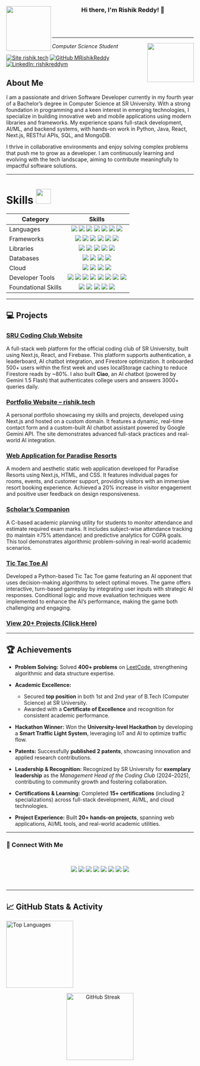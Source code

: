 
<br>
<div align="center">
  <img align="left" width="120" src="https://media.giphy.com/media/jaWhf74YRaDxHS3RCn/giphy.gif">
  <h3>Hi there, I'm Rishik Reddy! 👋</h3>
</div>

<br>
<br>

---

<img align='right' src="https://user-images.githubusercontent.com/30077154/124391673-67c2ce00-dd0f-11eb-822a-d7be47c815a5.gif" width="125" height="105">
<p><em>Computer Science Student</em></p>


[![Site rishik.tech](https://img.shields.io/badge/do%20visit-rishik.tech-informational)](https://www.rishik.tech/)
[![GitHub MRishikReddy](https://img.shields.io/github/followers/MRishikReddy?label=follow&style=social)](https://github.com/MRishikReddy)
[![LinkedIn: rishikreddym](https://img.shields.io/badge/-rishikreddym-blue?style=flat-square&logo=Linkedin&logoColor=white&link=https://www.linkedin.com/in/rishikreddym/)](https://www.linkedin.com/in/rishikreddym/)





## About Me
I am a passionate and driven Software Developer currently in my fourth year of a Bachelor’s degree in Computer Science at SR University. With a strong foundation in programming and a keen interest in emerging technologies, I specialize in building innovative web and mobile applications using modern libraries and frameworks. My experience spans full-stack development, AI/ML, and backend systems, with hands-on work in Python, Java, React, Next.js, RESTful APIs, SQL, and MongoDB.

I thrive in collaborative environments and enjoy solving complex problems that push me to grow as a developer. I am continuously learning and evolving with the tech landscape, aiming to contribute meaningfully to impactful software solutions.

---
# Skills <img src='https://user-images.githubusercontent.com/74038190/206662607-d9e7591e-bbf9-42f9-9386-29efc927bc16.gif' width="40"> 

| Category | Skills |
|---|---|
| Languages | <div align="center"> <img src="https://img.shields.io/badge/C-00599C?style=for-the-badge&logo=c&logoColor=white"/> <img src="https://img.shields.io/badge/Python-3776AB?style=for-the-badge&logo=python&logoColor=white"/> <img src="https://img.shields.io/badge/Java-007396?style=for-the-badge&logo=java&logoColor=white"/> <img src="https://img.shields.io/badge/JavaScript-F7DF1E?style=for-the-badge&logo=javascript&logoColor=black"/> <img src="https://img.shields.io/badge/SQL-4479A1?style=for-the-badge&logo=mysql&logoColor=white"/> <img src="https://img.shields.io/badge/HTML5-E34F26?style=for-the-badge&logo=html5&logoColor=white"/> <img src="https://img.shields.io/badge/CSS3-1572B6?style=for-the-badge&logo=css3&logoColor=white"/> </div> |
| Frameworks | <div align="center"> <img src="https://img.shields.io/badge/Node.js-339933?style=for-the-badge&logo=nodedotjs&logoColor=white"/> <img src="https://img.shields.io/badge/Express.js-000000?style=for-the-badge&logo=express&logoColor=white"/> <img src="https://img.shields.io/badge/Next.js-000000?style=for-the-badge&logo=nextdotjs&logoColor=white"/> <img src="https://img.shields.io/badge/Django-092E20?style=for-the-badge&logo=django&logoColor=white"/> <img src="https://img.shields.io/badge/Flask-000000?style=for-the-badge&logo=flask&logoColor=white"/> <img src="https://img.shields.io/badge/FastAPI-009688?style=for-the-badge&logo=fastapi&logoColor=white"/> </div> |
| Libraries | <div align="center"> <img src="https://img.shields.io/badge/React-20232A?style=for-the-badge&logo=react&logoColor=61DAFB"/> <img src="https://img.shields.io/badge/Redux-764ABC?style=for-the-badge&logo=redux&logoColor=white"/> <img src="https://img.shields.io/badge/Keras-D00000?style=for-the-badge&logo=keras&logoColor=white"/> <img src="https://img.shields.io/badge/OpenCV-5C3EE8?style=for-the-badge&logo=opencv&logoColor=white"/> <img src="https://img.shields.io/badge/TensorFlow-FF6F00?style=for-the-badge&logo=tensorflow&logoColor=white"/> </div> |
| Databases | <div align="center"> <img src="https://img.shields.io/badge/MySQL-005C84?style=for-the-badge&logo=mysql&logoColor=white"/> <img src="https://img.shields.io/badge/PostgreSQL-316192?style=for-the-badge&logo=postgresql&logoColor=white"/> <img src="https://img.shields.io/badge/MongoDB-4EA94B?style=for-the-badge&logo=mongodb&logoColor=white"/> <img src="https://img.shields.io/badge/Firebase-FFCA28?style=for-the-badge&logo=firebase&logoColor=black"/> </div> |
| Cloud | <div align="center"> <img src="https://img.shields.io/badge/AWS-232F3E?style=for-the-badge&logo=amazon-aws&logoColor=white"/> <img src="https://img.shields.io/badge/Azure-0078D4?style=for-the-badge&logo=microsoft-azure&logoColor=white"/> <img src="https://img.shields.io/badge/Firebase-FFCA28?style=for-the-badge&logo=firebase&logoColor=black"/> <img src="https://img.shields.io/badge/Supabase-3FCF8E?style=for-the-badge&logo=supabase&logoColor=white"/> </div> |
| Developer Tools | <div align="center"> <img src="https://img.shields.io/badge/Git-E44C30?style=for-the-badge&logo=git&logoColor=white"/> <img src="https://img.shields.io/badge/VS%20Code-007ACC?style=for-the-badge&logo=visual-studio-code&logoColor=white"/> <img src="https://img.shields.io/badge/PyCharm-000000?style=for-the-badge&logo=PyCharm&logoColor=white"/> <img src="https://img.shields.io/badge/Eclipse-2C2255?style=for-the-badge&logo=eclipse&logoColor=white"/> <img src="https://img.shields.io/badge/Google%20Colab-F9AB00?style=for-the-badge&logo=google-colab&logoColor=white"/> <img src="https://img.shields.io/badge/Postman-FF6C37?style=for-the-badge&logo=postman&logoColor=white"/> <img src="https://img.shields.io/badge/Vercel-000000?style=for-the-badge&logo=vercel&logoColor=white"/> <img src="https://img.shields.io/badge/Docker-2496ED?style=for-the-badge&logo=docker&logoColor=white"/> </div> |
| Foundational Skills | <div align="center"> <img src="https://img.shields.io/badge/Data%20Structures-FF6C37?style=for-the-badge"/> <img src="https://img.shields.io/badge/Artificial%20Intelligence-4CAF50?style=for-the-badge"/> <img src="https://img.shields.io/badge/Computer%20Networks-007ACC?style=for-the-badge"/> <img src="https://img.shields.io/badge/Operating%20Systems-9C27B0?style=for-the-badge"/> <img src="https://img.shields.io/badge/Cybersecurity-FFC107?style=for-the-badge"/> </div> |
---
## 💻 Projects

### [SRU Coding Club Website](https://github.com/mrishikreddy/SRU-Coding-Club-Website-RT1)
A full-stack web platform for the official coding club of SR University, built using Next.js, React, and Firebase. This platform supports authentication, a leaderboard, AI chatbot integration, and Firestore optimization. It onboarded 500+ users within the first week and uses localStorage caching to reduce Firestore reads by ~80%. I also built **Ciao**, an AI chatbot (powered by Gemini 1.5 Flash) that authenticates college users and answers 3000+ queries daily.

### [Portfolio Website – rishik.tech](https://github.com/mrishikreddy/Rishik-Tech-Portfolio-Website-RT3)
A personal portfolio showcasing my skills and projects, developed using Next.js and hosted on a custom domain. It features a dynamic, real-time contact form and a custom-built AI chatbot assistant powered by Google Gemini API. The site demonstrates advanced full-stack practices and real-world AI integration.

### [Web Application for Paradise Resorts](https://github.com/mrishikreddy/Web-Application-for-Paradise-Resorts-RT2)
A modern and aesthetic static web application developed for Paradise Resorts using Next.js, HTML, and CSS. It features individual pages for rooms, events, and customer support, providing visitors with an immersive resort booking experience. Achieved a 20% increase in visitor engagement and positive user feedback on design responsiveness.

### [Scholar’s Companion](https://github.com/mrishikreddy/Scholars-Companion-RT16)  
A C-based academic planning utility for students to monitor attendance and estimate required exam marks. It includes subject-wise attendance tracking (to maintain ≥75% attendance) and predictive analytics for CGPA goals. This tool demonstrates algorithmic problem-solving in real-world academic scenarios.

### [Tic Tac Toe AI](https://github.com/mrishikreddy/Tic-Tac-Toe-RT15)
Developed a Python-based Tic Tac Toe game featuring an AI opponent that uses decision-making algorithms to select optimal moves. The game offers interactive, turn-based gameplay by integrating user inputs with strategic AI responses. Conditional logic and move evaluation techniques were implemented to enhance the AI’s performance, making the game both challenging and engaging.

### [View 20+ Projects (Click Here)](https://github.com/mrishikreddy/Projects/tree/main)


---
## 🏆 Achievements

- **Problem Solving:** Solved **400+ problems** on [LeetCode](https://leetcode.com/u/rishikreddy7/), strengthening algorithmic and data structure expertise.  

- **Academic Excellence:**  
  - Secured **top position** in both 1st and 2nd year of B.Tech (Computer Science) at SR University.  
  - Awarded with a **Certificate of Excellence** and recognition for consistent academic performance.  

- **Hackathon Winner:** Won the **University-level Hackathon** by developing a **Smart Traffic Light System**, leveraging IoT and AI to optimize traffic flow.  

- **Patents:** Successfully **published 2 patents**, showcasing innovation and applied research contributions.  

- **Leadership & Recognition:** Recognized by SR University for **exemplary leadership** as the *Management Head of the Coding Club* (2024–2025), contributing to community growth and fostering collaboration.  

- **Certifications & Learning:** Completed **15+ certifications** (including 2 specializations) across full-stack development, AI/ML, and cloud technologies.  

- **Project Experience:** Built **20+ hands-on projects**, spanning web applications, AI/ML tools, and real-world academic utilities.


---
### 🤝 Connect With Me
<br/>
<p align="center">
  <a href="https://www.linkedin.com/in/rishikreddym/" target="_blank"><img src="https://img.shields.io/badge/LinkedIn-0A66C2?style=for-the-badge&logo=linkedin&logoColor=white"/></a>
  <a href="mailto:malerishikreddy@gmail.com" target="_blank"><img src="https://img.shields.io/badge/Mail-FF6347?style=for-the-badge&logo=gmail&logoColor=white"/></a>
  <a href="https://x.com/malerishikreddy" target="_blank"><img src="https://img.shields.io/badge/Twitter-1DA1F2?style=for-the-badge&logo=twitter&logoColor=white"/></a>
  <a href="https://www.rishik.tech/" target="_blank"><img src="https://img.shields.io/badge/Portfolio-8A2BE2?style=for-the-badge&logo=vercel&logoColor=white"/></a>
  <a href="https://leetcode.com/u/rishikreddy7/" target="_blank"><img src="https://img.shields.io/badge/LeetCode-F89F1B?style=for-the-badge&logo=leetcode&logoColor=white"/></a>
  <a href="https://drive.google.com/file/d/1OD8CmPTqa7GdMw_VYbwiIbOe4bXb-VQj/view?usp=sharing" target="_blank"><img src="https://img.shields.io/badge/Resume-DC143C?style=for-the-badge&logo=adobeacrobatreader&logoColor=white"/></a>
  <a href="https://github.com/mrishikreddy/Projects/tree/main" target="_blank"><img src="https://img.shields.io/badge/Projects-2C974B?style=for-the-badge&logo=github&logoColor=white"/></a>
  <a href="https://dev.to/rishikreddy" target="_blank"><img src="https://img.shields.io/badge/Dev.to-FF4500?style=for-the-badge&logo=dev.to&logoColor=white"/></a>
</p>
<br/>

---
## 📈 GitHub Stats & Activity    
  <img src="https://github-readme-stats.vercel.app/api/top-langs/?username=MRishikReddy&layout=compact&theme=tokyonight&hide_border=true" height="180" alt="Top Languages"/>
</p>

<p align="center">
  <img src="https://github-readme-streak-stats.herokuapp.com?user=MRishikReddy&theme=tokyonight&hide_border=true" height="180" alt="GitHub Streak"/>
</p>
